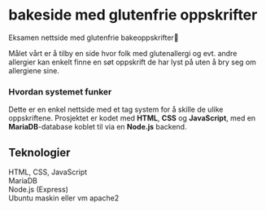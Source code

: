 # bakeside med glutenfrie oppskrifter
Eksamen nettside med glutenfrie bakeoppskrifter🔆

Målet vårt er å tilby en side hvor folk med glutenallergi og evt. andre allergier kan enkelt finne en søt oppskrift de har lyst på uten å bry seg om allergiene sine.
### Hvordan systemet funker
Dette er en enkel nettside med et tag system for å skille de ulike oppskriftene. Prosjektet er kodet med **HTML**, **CSS** og **JavaScript**, med en **MariaDB**-database koblet til via en **Node.js** backend.

## Teknologier

HTML, CSS, JavaScript\
MariaDB\
Node.js (Express)\
Ubuntu maskin eller vm
apache2
